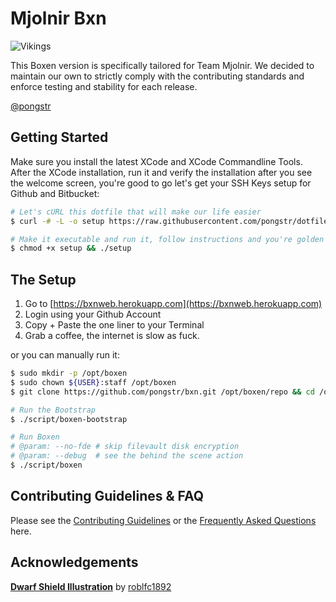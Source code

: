 Mjolnir Bxn
===

![Vikings](http://orig13.deviantart.net/636c/f/2010/227/6/a/dwarf_shield_by_roblfc1892.jpg)

This Boxen version is specifically tailored for Team Mjolnir. We decided to
maintain our own to strictly comply with the contributing standards and enforce
testing and stability for each release.

[@pongstr](https://github.com/pongstr)

Getting Started
---

Make sure you install the latest XCode and XCode Commandline Tools. After the
XCode installation, run it and verify the installation after you see the
welcome screen, you're good to go let's get your SSH Keys setup for Github
and Bitbucket:

```bash
# Let's cURL this dotfile that will make our life easier
$ curl -# -L -o setup https://raw.githubusercontent.com/pongstr/dotfiles/master/init/.gituser

# Make it executable and run it, follow instructions and you're golden
$ chmod +x setup && ./setup
```

The Setup
---

1. Go to [https://bxnweb.herokuapp.com](https://bxnweb.herokuapp.com)
1. Login using your Github Account
1. Copy + Paste the one liner to your Terminal
1. Grab a coffee, the internet is slow as fuck.

or you can manually run it:

```bash
$ sudo mkdir -p /opt/boxen
$ sudo chown ${USER}:staff /opt/boxen
$ git clone https://github.com/pongstr/bxn.git /opt/boxen/repo && cd /opt/boxen/repo

# Run the Bootstrap
$ ./script/boxen-bootstrap

# Run Boxen
# @param: --no-fde # skip filevault disk encryption
# @param: --debug  # see the behind the scene action
$ ./script/boxen
```

Contributing Guidelines & FAQ
---

Please see the [Contributing Guidelines](CONTRIBUTING.md) or the
[Frequently Asked Questions](docs/faq.md) here.

Acknowledgements
---

[**Dwarf Shield Illustration**](http://roblfc1892.deviantart.com/art/dwarf-shield-67219251)
by [roblfc1892](http://roblfc1892.deviantart.com)
